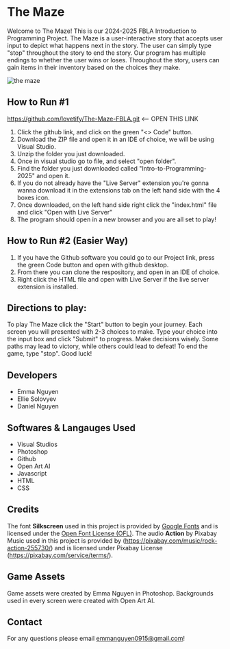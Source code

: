 # The Maze
Welcome to The Maze! This is our 2024-2025 FBLA Introduction to Programming Project. The Maze is a user-interactive story that accepts user input to depict what happens next in the story. The user can simply type "stop" throughout the story to end the story. Our program has multiple endings to whether the user wins or loses. Throughout the story, users can gain items in their inventory based on the choices they make.

![the maze](https://github.com/user-attachments/assets/2073008b-1065-4721-944d-0bb57831ce33)

 ## How to Run #1
https://github.com/lovetify/The-Maze-FBLA.git <-- OPEN THIS LINK
1. Click the github link, and click on the green "<> Code" button.
2. Download the ZIP file and open it in an IDE of choice, we will be using Visual Studio.
3. Unzip the folder you just downloaded.
4. Once in visual studio go to file, and select "open folder".
5. Find the folder you just downloaded called "Intro-to-Programming-2025" and open it.
6. If you do not already have the "Live Server" extension you're gonna wanna download it in the extensions tab on the left hand side with the 4 boxes icon.
7. Once downloaded, on the left hand side right click the "index.html" file and click "Open with Live Server"
8. The program should open in a new browser and you are all set to play!
## How to Run #2 (Easier Way)
1. If you have the Github software you could go to our Project link, press the green Code button and open with github desktop.
2. From there you can clone the respository, and open in an IDE of choice.
3. Right click the HTML file and open with Live Server if the live server extension is installed.
 ## Directions to play:
 To play The Maze click the "Start" button to begin your journey. Each screen you will presented with 2-3 choices to make. Type your choice into the input box and click "Submit" to progress. Make decisions wisely. Some paths may lead to victory, while others could lead to defeat! To end the game, type "stop". Good luck!

## Developers
* Emma Nguyen
* Ellie Solovyev
* Daniel Nguyen

## Softwares & Langauges Used
* Visual Studios
* Photoshop
* Github
* Open Art AI
* Javascript
* HTML
* CSS

## Credits
The font **Silkscreen** used in this project is provided by [Google Fonts](https://fonts.google.com/) and is licensed under the [Open Font License (OFL)](https://scripts.sil.org/OFL).
The audio **Action** by Pixabay Music used in this project is provided by (https://pixabay.com/music/rock-action-255730/) and is licensed under Pixabay License (https://pixabay.com/service/terms/).

## Game Assets
Game assets were created by Emma Nguyen in Photoshop.
Backgrounds used in every screen were created with Open Art AI.
## Contact
For any questions please email emmanguyen0915@gmail.com!
